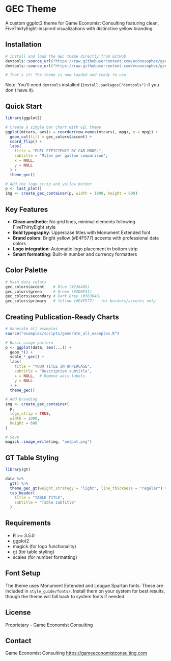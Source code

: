 # GEC Theme

A custom ggplot2 theme for Game Economist Consulting featuring clean, FiveThirtyEight-inspired visualizations with distinctive yellow branding.

## Installation

```r
# Install and load the GEC theme directly from GitHub
devtools::source_url("https://raw.githubusercontent.com/econosopher/gec_theme/main/gec_theme.R")
devtools::source_url("https://raw.githubusercontent.com/econosopher/gec_theme/main/gec_gt_theme.R")

# That's it! The theme is now loaded and ready to use
```

Note: You'll need `devtools` installed (`install.packages("devtools")` if you don't have it).

## Quick Start

```r
library(ggplot2)

# Create a simple bar chart with GEC theme
ggplot(mtcars, aes(x = reorder(row.names(mtcars), mpg), y = mpg)) +
  geom_col(fill = gec_colors$accent) +
  coord_flip() +
  labs(
    title = "FUEL EFFICIENCY BY CAR MODEL",
    subtitle = "Miles per gallon comparison",
    x = NULL,
    y = NULL
  ) +
  theme_gec()

# Add the logo strip and yellow border
p <- last_plot()
img <- create_gec_container(p, width = 1000, height = 600)
```

## Key Features

- **Clean aesthetic**: No grid lines, minimal elements following FiveThirtyEight style
- **Bold typography**: Uppercase titles with Monument Extended font
- **Brand colors**: Bright yellow (#E4F577) accents with professional data colors
- **Logo integration**: Automatic logo placement in bottom strip
- **Smart formatting**: Built-in number and currency formatters

## Color Palette

```r
# Main data colors
gec_colors$accent    # Blue (#23648D)
gec_colors$green     # Green (#2D6F31)
gec_colors$secondary # Dark Grey (#363D46)
gec_colors$primary   # Yellow (#E4F577) - for borders/accents only
```

## Creating Publication-Ready Charts

```r
# Generate all examples
source("examples/scripts/generate_all_examples.R")

# Basic usage pattern
p <- ggplot(data, aes(...)) +
  geom_*() +
  scale_*_gec() +
  labs(
    title = "YOUR TITLE IN UPPERCASE",
    subtitle = "Descriptive subtitle",
    x = NULL,  # Remove axis labels
    y = NULL
  ) +
  theme_gec()

# Add branding
img <- create_gec_container(
  p,
  logo_strip = TRUE,
  width = 1000,
  height = 600
)

# Save
magick::image_write(img, "output.png")
```

## GT Table Styling

```r
library(gt)

data %>%
  gt() %>%
  theme_gec_gt(weight_strategy = "light", line_thickness = "regular") %>%
  tab_header(
    title = "TABLE TITLE",
    subtitle = "Table subtitle"
  )
```

## Requirements

- R >= 3.5.0
- ggplot2
- magick (for logo functionality)
- gt (for table styling)
- scales (for number formatting)

## Font Setup

The theme uses Monument Extended and League Spartan fonts. These are included in `style_guide/fonts/`. Install them on your system for best results, though the theme will fall back to system fonts if needed.

## License

Proprietary - Game Economist Consulting

## Contact

Game Economist Consulting
https://gameeconomistconsulting.com